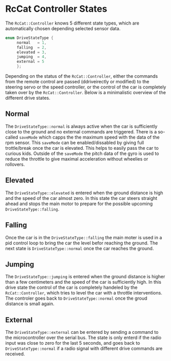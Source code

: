 # RcCat Controller States

The `RcCat::Controller` knows 5 different state types, which are automatically chosen depending selected sensor data. 

```cpp
enum DriveStateType {
     normal   = 1,
     falling  = 2,
     elevated = 3,
     jumping  = 4,
     external = 5
     };
```
Depending on the status of the `RcCat::Controller`, either the commands from the remote control are passed (ddriveirectly or modified) to the steering servo or the speed controller, or the control of the car is completely taken over by the `RcCat::Controller`. 
Below is a minimalistic overview of the different drive states.

## Normal
The `DriveStateType::normal` is always active when the car is sufficiently close to the ground and no external commands are triggered.
There is a so-called `saveMode` which capps the the maximum speed with the data of the rpm sensor.
This `saveMode` can be enabled/dissabled by giving full trottle/break once the  car is elevated. This helps to easily pass the car to curious kids.
Outside of the `saveMode` the pitch data of the gyro is used to reduce the throttle to give maximal acceleration without wheelies or rollovers.


## Elevated
The `DriveStateType::elevated` is entered when the ground distance is high and the speed of the car almost  zero. In this state the car steers straight ahead and stops the main motor to prepare for the possible upcoming `DriveStateType::falling`.

## Falling
Once the car is in the `DriveStateType::falling` the main moter is used in a pid control loop to bring the car the level befor reaching the ground.
The next state is `DriveStateType::normal` once the car reaches the ground.


## Jumping
The `DriveStateType::jumping` is entered when the ground distance is higher than a few centimeters and the speed of the car is sufficiently high.
In this drive state the control of the car is completely handeled by the `RcCat::Controller`, which tries to level the car with a throttle interventions.
The controler goes back to `DriveStateType::normal` once the groud distance is small again. 


## External
The `DriveStateType::external` can be entered by sending a command to the microcontroller over the serial bus. The state is only enterd if the radio input was close to zero for the last 5 seconds, and goes back to `DriveStateType::normal` if a radio signal with different drive commands are received.





